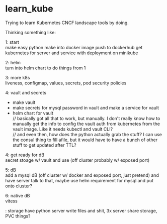 # learn_kube
Trying to learn Kubernetes CNCF landscape tools by doing. 

Thinking something like:  

1: start  
make easy python
make into docker image
push to dockerhub
get kubernetes for server and service with deployment on minikube

2: helm  
turn into helm chart to do things from 1

3: more k8s  
liveness, configmap, values, secrets, pod security policies

4: vault and secrets
* make vault  
* make secrets for mysql password in vault and make a service for vault 
* helm chart for vault  
// basically got all that to work, but manually. I don't really know how to manually get the info to config the vault auth from kubernetes from the vault image. Like it needs kubectl and vault CLI?  
// and even then, how does the python actually grab the stuff? I can use the consul thing to fill afile, but it would have to have a bunch of other stuff to get updated after TTL? 

4: get ready for dB  
secret stoage w/ vault and use (off cluster probably w/ exposed port) 

5: dB  
add a mysql dB (off cluster w/ docker and exposed port, just pretend) and have server talk to that, maybe use helm requirement for mysql and put onto cluster? 

6: native dB  
vitess

: storage
have python server write files and shit, 3x server share storage, PVC things? 
